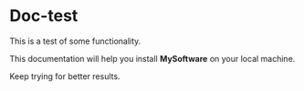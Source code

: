 # Doc-test
This is a test of some functionality.

This documentation will help you install **MySoftware** on your local machine.

Keep trying for better results.
